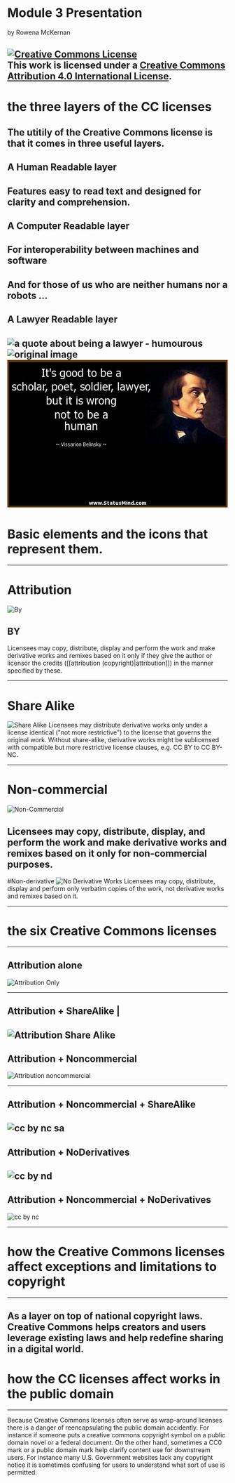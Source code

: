# Module 3 Presentation

by Rowena McKernan

<a rel="license" href="http://creativecommons.org/licenses/by/4.0/"><img alt="Creative Commons License" style="border-width:0" src="https://i.creativecommons.org/l/by/4.0/88x31.png" /></a><br />This work is licensed under a <a rel="license" href="http://creativecommons.org/licenses/by/4.0/">Creative Commons Attribution 4.0 International License</a>.
---

# the three layers of the CC licenses

The utitily of the Creative Commons license is that it comes in three useful layers.
---

## A Human Readable layer
Features easy to read text and designed for clarity and comprehension.
---
## A Computer Readable layer
For interoperability between machines and software
---
And for those of us who are neither humans nor a robots ...
---
## A Lawyer Readable layer
![a quote about being a lawyer - humourous](Presentations/CertificateCC/Mod3/Awesome-Facebook-Status-32064-statusmind.jpg)
![original image](http://statusmind.com/images/2014/02/Awesome-Facebook-Status-32064-statusmind.com.jpg)
![thrid try](https://github.com/WhatLibrarian/Presentations/blob/master/CertificateCC/Mod3/Awesome-Facebook-Status-32064-statusmind.jpg)
---
# Basic elements and the icons that represent them.


---

# Attribution
![By](https://upload.wikimedia.org/wikipedia/commons/1/16/CC-BY_icon.svg)
## BY

Licensees may copy, distribute, display and perform the work and make derivative works and remixes based on it only if they give the author or licensor the credits ([[attribution (copyright)|attribution]]) in the manner specified by these.

---
# Share Alike
![Share Alike](https://upload.wikimedia.org/wikipedia/commons/2/29/Cc-sa.svg)
Licensees may distribute derivative works only under a license identical ("not more restrictive") to the license that governs the original work.  Without share-alike, derivative works might be sublicensed with compatible but more restrictive license clauses, e.g. CC BY to CC BY-NC.

---
# Non-commercial
![Non-Commercial](https://upload.wikimedia.org/wikipedia/commons/1/18/Creative_Commons_%22Non-Commercial%22_icon_%28SVG%2C_nominal_64x64%29.svg)

Licensees may copy, distribute, display, and perform the work and make derivative works and remixes based on it only for non-commercial purposes.
---
#Non-derivative
![No Derivative Works](https://upload.wikimedia.org/wikipedia/commons/c/c7/Cc-nd.svg)
Licensees may copy, distribute, display and perform only verbatim copies of the work, not derivative works and remixes based on it.

---

# the six Creative Commons licenses
---
## Attribution alone
![Attribution Only](https://upload.wikimedia.org/wikipedia/commons/1/16/CC-BY_icon.svg)

---

## Attribution + ShareAlike |
![Attribution Share Alike](https://upload.wikimedia.org/wikipedia/commons/0/08/Cc-by-sa_%281%29.svg)
---

## Attribution + Noncommercial
![Attribution noncommercial](https://upload.wikimedia.org/wikipedia/commons/9/99/Cc-by-nc_icon.svg)

---

## Attribution + Noncommercial + ShareAlike
![cc by nc sa](https://upload.wikimedia.org/wikipedia/commons/1/12/Cc-by-nc-sa_icon.svg)
---

## Attribution + NoDerivatives
![cc by nd](https://upload.wikimedia.org/wikipedia/commons/1/16/Cc-by-nd_icon.svg)
---

## Attribution + Noncommercial + NoDerivatives
![cc by nc](https://upload.wikimedia.org/wikipedia/commons/f/f1/Cc-by-nc-nd_icon.svg)

---
# how the Creative Commons licenses affect exceptions and limitations to copyright
---
As a layer on top of national copyright laws.  Creative Commons helps creators and users leverage existing laws and help redefine sharing in a digital world.
---
# how the CC licenses affect works in the public domain
---

Because Creative Commons licenses often serve as wrap-around licenses there is a danger of reencapsulating the public domain accidently.  For instance if someone puts a creative commons copyright symbol on a public domain novel or a federal document. On the other hand, sometimes a CC0 mark or a public domain mark help clarify content use for downstream users.  For instance many U.S. Government websites lack any copyright notice it is sometimes confusing for users to understand what sort of use is permitted.
